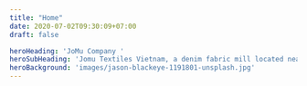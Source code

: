 ```yaml
---
title: "Home"
date: 2020-07-02T09:30:09+07:00
draft: false

heroHeading: 'JoMu Company '
heroSubHeading: 'Jomu Textiles Vietnam, a denim fabric mill located near Ho Chi Minh City, Vietnam..'
heroBackground: 'images/jason-blackeye-1191801-unsplash.jpg'
---
```

